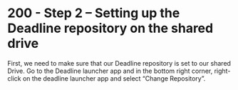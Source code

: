 # 200 - Step 2 – Setting up the Deadline repository on the shared drive

First, we need to make sure that our Deadline repository is set to our shared Drive. Go to the Deadline launcher app and in the bottom right corner, right-click on the deadline launcher app and select “Change Repository”.

